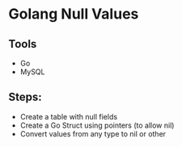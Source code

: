 # Golang Null Values

## Tools
- Go 
- MySQL

## Steps:
- Create a table with null fields
- Create a Go Struct using pointers (to allow nil)
- Convert values from any type to nil or other